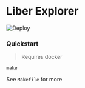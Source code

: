 # Liber Explorer

![Deploy](https://github.com/rdok/liber-explorer/workflows/Deploy/badge.svg)

### Quickstart

> Requires docker

`make` 

See `Makefile` for more
